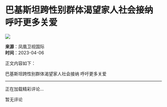# 巴基斯坦跨性别群体渴望家人社会接纳 呼吁更多关爱

![](https://d.ifengimg.com/q100/img1.ugc.ifeng.com/newugc/20200810/18/wemedia/1a6fe9d9f9b8b32aabd642616c38f71d8a9537b3_size68_w200_h200.png)

**来源**：凤凰卫视国际  
**时间**：2023-04-06  

正文内容如下：

巴基斯坦跨性别群体渴望家人社会接纳 呼吁更多关爱

---

正在加载精彩评论...

暂无评论